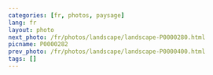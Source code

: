 ```yaml
---
categories: [fr, photos, paysage]
lang: fr
layout: photo
next_photo: /fr/photos/landscape/landscape-P0000280.html
picname: P0000282
prev_photo: /fr/photos/landscape/landscape-P0000400.html
tags: []
---
```

